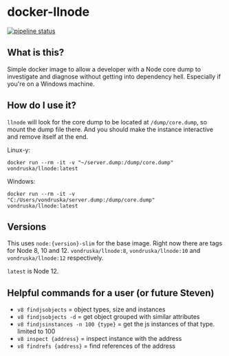 # docker-llnode

[![pipeline status](https://github.com/vondruska/docker-llnode/workflows/CI/badge.svg)](https://github.com/vondruska/docker-llnode/actions)

## What is this?
Simple docker image to allow a developer with a Node core dump to investigate and diagnose without getting into dependency hell. Especially if you're on a Windows machine.

## How do I use it?

`llnode` will look for the core dump to be located at `/dump/core.dump`, so mount the dump file there. And you should make the instance interactive and remove itself at the end.

Linux-y:
```
docker run --rm -it -v "~/server.dump:/dump/core.dump" vondruska/llnode:latest
```

Windows:
```
docker run --rm -it -v "C:/Users/vondruska/server.dump:/dump/core.dump" vondruska/llnode:latest
```


## Versions

This uses `node:{version}-slim` for the base image. Right now there are tags for Node 8, 10 and 12. `vondruska/llnode:8`,  `vondruska/llnode:10` and `vondruska/llnode:12` respectively.

`latest` is Node 12.

## Helpful commands for a user (or future Steven)
* `v8 findjsobjects` = object types, size and instances
* `v8 findjsobjects -d` = get object grouped with similar attributes
*  `v8 findjsinstances -n 100 {type}` = get the js instances of that type. limited to 100
* `v8 inspect {address}` = inspect instance with the address
* `v8 findrefs {address}` = find references of the address
